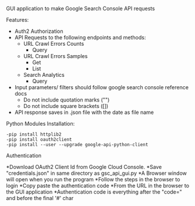 GUI application to make Google Search Console API requests

Features:

- Auth2 Authorization
- API Requests to the following endpoints and methods:
	- URL Crawl Errors Counts
		- Query
	- URL Crawl Errors Samples
		- Get
		- List
	- Search Analytics
		- Query
- Input parameters/ filters should follow google search console reference docs
	- Do not include quotation marks ("")
	- Do not include square brackets ([])
- API response saves in .json file with the date as file name

Python Modules Installation:

	-pip install httplib2
	-pip install oauth2client
	-pip install --user --upgrade google-api-python-client

Authentication

*Download OAuth2 Client Id from Google Cloud Console. 
*Save "credentials.json" in same directory as gsc_api_gui.py
*A Browser window will open when you run the program
*Follow the steps in the browser to login
*Copy paste the authentication code 
*From the URL in the browser to the GUI application
*Authentication code is everything after the "code=" and before the final '#' char
